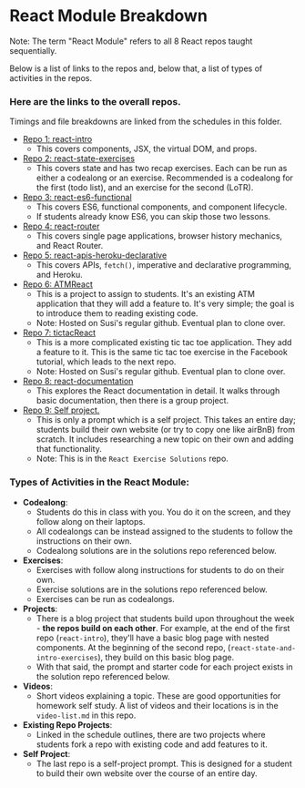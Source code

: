 # React Module Breakdown
Note: The term "React Module" refers to all 8 React repos taught sequentially.

Below is a list of links to the repos and, below that, a list of types of activities in the repos.

### Here are the links to the overall repos.
Timings and file breakdowns are linked from the schedules in this folder.
- [Repo 1: react-intro](https://git.generalassemb.ly/education-product/react-intro)
  - This covers components, JSX, the virtual DOM, and props.
- [Repo 2: react-state-exercises](https://git.generalassemb.ly/education-product/react-state-exercises)
  - This covers state and has two recap exercises. Each can be run as either a codealong or an exercise. Recommended is a codealong for the first (todo list), and an exercise for the second (LoTR).
- [Repo 3: react-es6-functional](https://git.generalassemb.ly/education-product/react-es6-functional)
  - This covers ES6, functional components, and component lifecycle.
  - If students already know ES6, you can skip those two lessons.
- [Repo 4: react-router](https://git.generalassemb.ly/education-product/react-router)
  - This covers single page applications, browser history mechanics, and React Router.
- [Repo 5: react-apis-heroku-declarative](https://git.generalassemb.ly/education-product/react-apis-heroku-declarative)
  - This covers APIs, `fetch()`, imperative and declarative programming, and Heroku.
- [Repo 6: ATMReact](https://github.com/susiremondi/ATMReact)
  - This is a project to assign to students. It's an existing ATM application that they will add a feature to. It's very simple; the goal is to introduce them to reading existing code.
  - Note: Hosted on Susi's regular github. Eventual plan to clone over.
- [Repo 7: tictacReact](https://github.com/susiremondi/tictacReact)
  - This is a more complicated existing tic tac toe application. They add a feature to it. This is the same tic tac toe exercise in the Facebook tutorial, which leads to the next repo.
  - Note: Hosted on Susi's regular github. Eventual plan to clone over.
- [Repo 8: react-documentation](https://git.generalassemb.ly/education-product/react-documentation)
  - This explores the React documentation in detail. It walks through basic documentation, then there is a group project.
- [Repo 9: Self project.](https://git.generalassemb.ly/education-product/React-Exercise-Solutions/blob/master/self-exercise/react-self-exercise.md)
  - This is only a prompt which is a self project. This takes an entire day; students build their own website (or try to copy one like airBnB) from scratch. It includes researching a new topic on their own and adding that functionality.
  - Note: This is in the `React Exercise Solutions` repo.


### Types of Activities in the React Module:
- **Codealong**:
  - Students do this in class with you. You do it on the screen, and they follow along on their laptops.
  - All codealongs can be instead assigned to the students to follow the instructions on their own.
  - Codealong solutions are in the solutions repo referenced below.
- **Exercises**:
  - Exercises with follow along instructions for students to do on their own.
  - Exercise solutions are in the solutions repo referenced below.
  - Exercises can be run as codealongs.
- **Projects**:
  - There is a blog project that students build upon throughout the week - **the repos build on each other**. For example, at the end of the first repo (`react-intro`), they'll have a basic blog page with nested components. At the beginning of the second repo, (`react-state-and-intro-exercises`), they build on this basic blog page.
  - With that said, the prompt and starter code for each project exists in the solution repo referenced below.
- **Videos**:
  - Short videos explaining a topic. These are good opportunities for homework self study. A list of videos and their locations is in the `video-list.md` in this repo.
- **Existing Repo Projects**:
  - Linked in the schedule outlines, there are two projects where students fork a repo with existing code and add features to it.
- **Self Project**:
  - The last repo is a self-project prompt. This is designed for a student to build their own website over the course of an entire day.
